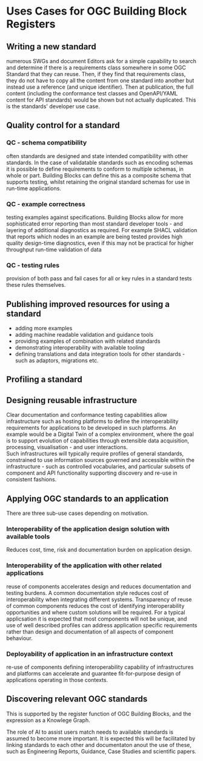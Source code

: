 # Uses Cases for OGC Building Block Registers

## Writing a new standard

numerous SWGs and document Editors ask for a simple capability to search and determine if there is a requirements class somewhere in some OGC Standard that they can reuse. Then, if they find that requirements class, they do not have to copy all the content from one standard into another but instead use a reference (and unique identifier). Then at publication, the full content (including the conformance test classes and OpenAPI/YAML content for API standards) would be shown but not actually duplicated. This is the standards' developer use case.


## Quality control for a standard
### QC - schema compatibility
often standards are designed and state intended compatibility with other standards. In the case of validatable standards such as encoding schemas it is possible to define requirements to conform to multiple schemas, in whole or part. Building Blocks can define this as a composite schema that supports testing, whilst retaining the original standard schemas for use in run-time applications.

### QC - example correctness
testing examples against specifications.  Building Blocks allow for more sophisticated error reporting than most standard developer tools - and layering of additional diagnostics as required. For example SHACL validation that reports which nodes in an example are being tested provides high quality design-time diagnostics, even if this may not be practical for higher throughput run-time validation of data

### QC - testing rules
provision of both pass and fail cases for all or key rules in a standard tests these rules themselves.


## Publishing improved resources for using a standard
- adding more examples
- adding machine readable validation and guidance tools
- providing examples of combination with related standards
- demonstrating interoperability with available tooling
- defining translations and data integration tools for other standards - such as adaptors, migrations etc.

## Profiling a standard

## Designing reusable infrastructure

Clear documentation and conformance testing capabilities allow infrastructure such as hosting platforms to define the interoperability requirements for applications to be developed in such platforms.  An example would be a Digital Twin of a complex environment, where the goal is to support evolution of capabilities through extensible data acquisition, processing, visualisation - and user interactions.  
Such infrastructures will typically require profiles of general standards, constrained to use information sources governed and accessible within the infrastructure - such as controlled vocabularies, and particular subsets of component and API functionality supporting discovery and re-use in consistent fashions.

## Applying OGC standards to an application

There are three sub-use cases depending on motivation.

### Interoperability of the application design solution with available tools 
Reduces cost, time, risk and documentation burden on application design.

### Interoperability of the application with other related applications

reuse of components accelerates design and reduces documentation and testing burdens.  A common documentation style reduces cost of interoperability when integrating different systems. Transparency of reuse of common components reduces the cost of identifying interoperability opportunities and where custom solutions will be required.  For a typical applicsation it is expected that most components will not be unique, and use of well described profiles can address application specific requirements rather than design and documentation of all aspects of component behaviour.

### Deployability of application in an infrastructure context

re-use of components defining interoperability capability of infrastructures and platforms can accelerate and guarantee fit-for-purpose design of applications operating in those contexts.

## Discovering relevant OGC standards

This is supported by the register function of OGC Building Blocks, and the expression as a Knowlege Graph.

The role of AI to assist users match needs to available standards is assumed to become more important. It is expected this will be facilitated by linking standards to each other and documentaton anout the use of these, such as Engineering Reports, Guidance, Case Studies and scientific papers.
